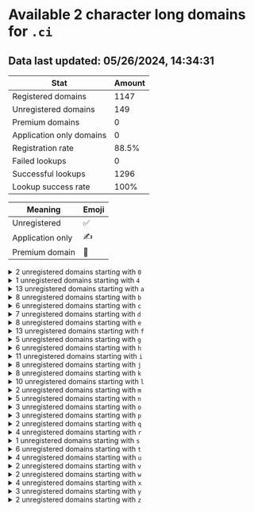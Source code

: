 # Available 2 character long domains for `.ci`

## Data last updated: 05/26/2024, 14:34:31

|Stat|Amount|
|--|--|
|Registered domains|1147|
|Unregistered domains|149|
|Premium domains|0|
|Application only domains|0|
|Registration rate|88.5%|
|Failed lookups|0|
|Successful lookups|1296|
|Lookup success rate|100%|


|Meaning|Emoji|
|--|--|
|Unregistered|:white_check_mark:|
|Application only|:writing_hand:|
|Premium domain|:gem:|

<details>
<summary>2 unregistered domains starting with <bold><code>0</code></bold></summary>

|Type|Domain|
|--|--|
|:white_check_mark:|`0d.ci`|
|:white_check_mark:|`0t.ci`|
</details>
<details>
<summary>1 unregistered domains starting with <bold><code>4</code></bold></summary>

|Type|Domain|
|--|--|
|:white_check_mark:|`4l.ci`|
</details>
<details>
<summary>13 unregistered domains starting with <bold><code>a</code></bold></summary>

|Type|Domain|
|--|--|
|:white_check_mark:|`a2.ci`|
|:white_check_mark:|`a4.ci`|
|:white_check_mark:|`a5.ci`|
|:white_check_mark:|`aa.ci`|
|:white_check_mark:|`ah.ci`|
|:white_check_mark:|`ai.ci`|
|:white_check_mark:|`ao.ci`|
|:white_check_mark:|`ap.ci`|
|:white_check_mark:|`aq.ci`|
|:white_check_mark:|`ar.ci`|
|:white_check_mark:|`as.ci`|
|:white_check_mark:|`av.ci`|
|:white_check_mark:|`az.ci`|
</details>
<details>
<summary>8 unregistered domains starting with <bold><code>b</code></bold></summary>

|Type|Domain|
|--|--|
|:white_check_mark:|`b7.ci`|
|:white_check_mark:|`bc.ci`|
|:white_check_mark:|`bd.ci`|
|:white_check_mark:|`bq.ci`|
|:white_check_mark:|`br.ci`|
|:white_check_mark:|`bs.ci`|
|:white_check_mark:|`bw.ci`|
|:white_check_mark:|`bx.ci`|
</details>
<details>
<summary>6 unregistered domains starting with <bold><code>c</code></bold></summary>

|Type|Domain|
|--|--|
|:white_check_mark:|`c4.ci`|
|:white_check_mark:|`cm.ci`|
|:white_check_mark:|`cn.ci`|
|:white_check_mark:|`co.ci`|
|:white_check_mark:|`cp.ci`|
|:white_check_mark:|`cw.ci`|
</details>
<details>
<summary>7 unregistered domains starting with <bold><code>d</code></bold></summary>

|Type|Domain|
|--|--|
|:white_check_mark:|`d9.ci`|
|:white_check_mark:|`da.ci`|
|:white_check_mark:|`df.ci`|
|:white_check_mark:|`dm.ci`|
|:white_check_mark:|`dn.ci`|
|:white_check_mark:|`dr.ci`|
|:white_check_mark:|`dy.ci`|
</details>
<details>
<summary>8 unregistered domains starting with <bold><code>e</code></bold></summary>

|Type|Domain|
|--|--|
|:white_check_mark:|`e6.ci`|
|:white_check_mark:|`e7.ci`|
|:white_check_mark:|`eb.ci`|
|:white_check_mark:|`ec.ci`|
|:white_check_mark:|`ef.ci`|
|:white_check_mark:|`eg.ci`|
|:white_check_mark:|`er.ci`|
|:white_check_mark:|`es.ci`|
</details>
<details>
<summary>13 unregistered domains starting with <bold><code>f</code></bold></summary>

|Type|Domain|
|--|--|
|:white_check_mark:|`f2.ci`|
|:white_check_mark:|`f9.ci`|
|:white_check_mark:|`fc.ci`|
|:white_check_mark:|`fd.ci`|
|:white_check_mark:|`fe.ci`|
|:white_check_mark:|`fi.ci`|
|:white_check_mark:|`fm.ci`|
|:white_check_mark:|`fn.ci`|
|:white_check_mark:|`fo.ci`|
|:white_check_mark:|`ft.ci`|
|:white_check_mark:|`fu.ci`|
|:white_check_mark:|`fv.ci`|
|:white_check_mark:|`fy.ci`|
</details>
<details>
<summary>5 unregistered domains starting with <bold><code>g</code></bold></summary>

|Type|Domain|
|--|--|
|:white_check_mark:|`gc.ci`|
|:white_check_mark:|`ge.ci`|
|:white_check_mark:|`gg.ci`|
|:white_check_mark:|`gj.ci`|
|:white_check_mark:|`gn.ci`|
</details>
<details>
<summary>6 unregistered domains starting with <bold><code>h</code></bold></summary>

|Type|Domain|
|--|--|
|:white_check_mark:|`h2.ci`|
|:white_check_mark:|`h3.ci`|
|:white_check_mark:|`hk.ci`|
|:white_check_mark:|`ho.ci`|
|:white_check_mark:|`hp.ci`|
|:white_check_mark:|`hu.ci`|
</details>
<details>
<summary>11 unregistered domains starting with <bold><code>i</code></bold></summary>

|Type|Domain|
|--|--|
|:white_check_mark:|`i3.ci`|
|:white_check_mark:|`ib.ci`|
|:white_check_mark:|`if.ci`|
|:white_check_mark:|`iq.ci`|
|:white_check_mark:|`is.ci`|
|:white_check_mark:|`it.ci`|
|:white_check_mark:|`iu.ci`|
|:white_check_mark:|`iv.ci`|
|:white_check_mark:|`iw.ci`|
|:white_check_mark:|`ix.ci`|
|:white_check_mark:|`iy.ci`|
</details>
<details>
<summary>8 unregistered domains starting with <bold><code>j</code></bold></summary>

|Type|Domain|
|--|--|
|:white_check_mark:|`j0.ci`|
|:white_check_mark:|`j1.ci`|
|:white_check_mark:|`j8.ci`|
|:white_check_mark:|`jg.ci`|
|:white_check_mark:|`js.ci`|
|:white_check_mark:|`jt.ci`|
|:white_check_mark:|`ju.ci`|
|:white_check_mark:|`jv.ci`|
</details>
<details>
<summary>8 unregistered domains starting with <bold><code>k</code></bold></summary>

|Type|Domain|
|--|--|
|:white_check_mark:|`kc.ci`|
|:white_check_mark:|`ko.ci`|
|:white_check_mark:|`kp.ci`|
|:white_check_mark:|`kq.ci`|
|:white_check_mark:|`kr.ci`|
|:white_check_mark:|`ks.ci`|
|:white_check_mark:|`kt.ci`|
|:white_check_mark:|`kz.ci`|
</details>
<details>
<summary>10 unregistered domains starting with <bold><code>l</code></bold></summary>

|Type|Domain|
|--|--|
|:white_check_mark:|`l1.ci`|
|:white_check_mark:|`l6.ci`|
|:white_check_mark:|`la.ci`|
|:white_check_mark:|`lb.ci`|
|:white_check_mark:|`lc.ci`|
|:white_check_mark:|`le.ci`|
|:white_check_mark:|`li.ci`|
|:white_check_mark:|`lv.ci`|
|:white_check_mark:|`lw.ci`|
|:white_check_mark:|`lx.ci`|
</details>
<details>
<summary>2 unregistered domains starting with <bold><code>m</code></bold></summary>

|Type|Domain|
|--|--|
|:white_check_mark:|`m0.ci`|
|:white_check_mark:|`ml.ci`|
</details>
<details>
<summary>5 unregistered domains starting with <bold><code>n</code></bold></summary>

|Type|Domain|
|--|--|
|:white_check_mark:|`n7.ci`|
|:white_check_mark:|`nd.ci`|
|:white_check_mark:|`np.ci`|
|:white_check_mark:|`ns.ci`|
|:white_check_mark:|`nt.ci`|
</details>
<details>
<summary>3 unregistered domains starting with <bold><code>o</code></bold></summary>

|Type|Domain|
|--|--|
|:white_check_mark:|`o6.ci`|
|:white_check_mark:|`od.ci`|
|:white_check_mark:|`os.ci`|
</details>
<details>
<summary>3 unregistered domains starting with <bold><code>p</code></bold></summary>

|Type|Domain|
|--|--|
|:white_check_mark:|`p0.ci`|
|:white_check_mark:|`pb.ci`|
|:white_check_mark:|`pj.ci`|
</details>
<details>
<summary>2 unregistered domains starting with <bold><code>q</code></bold></summary>

|Type|Domain|
|--|--|
|:white_check_mark:|`q5.ci`|
|:white_check_mark:|`q6.ci`|
</details>
<details>
<summary>4 unregistered domains starting with <bold><code>r</code></bold></summary>

|Type|Domain|
|--|--|
|:white_check_mark:|`ra.ci`|
|:white_check_mark:|`rn.ci`|
|:white_check_mark:|`rr.ci`|
|:white_check_mark:|`rs.ci`|
</details>
<details>
<summary>1 unregistered domains starting with <bold><code>s</code></bold></summary>

|Type|Domain|
|--|--|
|:white_check_mark:|`s7.ci`|
</details>
<details>
<summary>6 unregistered domains starting with <bold><code>t</code></bold></summary>

|Type|Domain|
|--|--|
|:white_check_mark:|`t0.ci`|
|:white_check_mark:|`tk.ci`|
|:white_check_mark:|`tl.ci`|
|:white_check_mark:|`to.ci`|
|:white_check_mark:|`tu.ci`|
|:white_check_mark:|`tv.ci`|
</details>
<details>
<summary>4 unregistered domains starting with <bold><code>u</code></bold></summary>

|Type|Domain|
|--|--|
|:white_check_mark:|`u3.ci`|
|:white_check_mark:|`ua.ci`|
|:white_check_mark:|`ub.ci`|
|:white_check_mark:|`uk.ci`|
</details>
<details>
<summary>2 unregistered domains starting with <bold><code>v</code></bold></summary>

|Type|Domain|
|--|--|
|:white_check_mark:|`v8.ci`|
|:white_check_mark:|`vl.ci`|
</details>
<details>
<summary>2 unregistered domains starting with <bold><code>w</code></bold></summary>

|Type|Domain|
|--|--|
|:white_check_mark:|`w8.ci`|
|:white_check_mark:|`wo.ci`|
</details>
<details>
<summary>4 unregistered domains starting with <bold><code>x</code></bold></summary>

|Type|Domain|
|--|--|
|:white_check_mark:|`x4.ci`|
|:white_check_mark:|`x5.ci`|
|:white_check_mark:|`x8.ci`|
|:white_check_mark:|`xh.ci`|
</details>
<details>
<summary>3 unregistered domains starting with <bold><code>y</code></bold></summary>

|Type|Domain|
|--|--|
|:white_check_mark:|`y4.ci`|
|:white_check_mark:|`y7.ci`|
|:white_check_mark:|`y9.ci`|
</details>
<details>
<summary>2 unregistered domains starting with <bold><code>z</code></bold></summary>

|Type|Domain|
|--|--|
|:white_check_mark:|`za.ci`|
|:white_check_mark:|`zo.ci`|
</details>